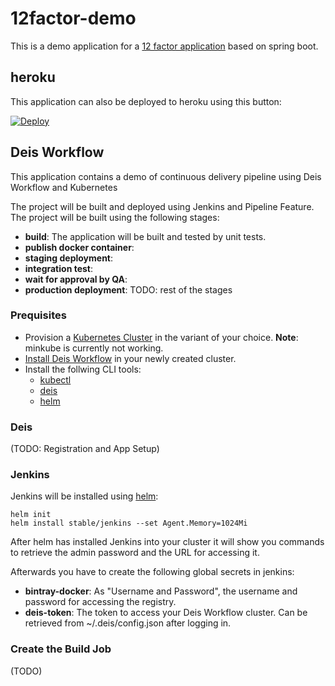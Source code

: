 # 12factor-demo

This is a demo application for a [12 factor application](http://12factor.net/) based on spring boot.

## heroku

This application can also be deployed to heroku using this button:

[![Deploy](https://www.herokucdn.com/deploy/button.svg)](https://heroku.com/deploy)

## Deis Workflow

This application contains a demo of continuous delivery pipeline using Deis Workflow and Kubernetes

 The project will be built and deployed using Jenkins and Pipeline Feature. The project will be built using the following stages:
 
 * **build**: The application will be built and tested by unit tests.
 * **publish docker container**: 
 * **staging deployment**:
 * **integration test**:
 * **wait for approval by QA**:
 * **production deployment**:
TODO: rest of the stages

### Prequisites

* Provision a [Kubernetes Cluster](http://kubernetes.io/) in the variant of your choice. **Note**: minkube is currently not working.
* [Install Deis Workflow](https://deis.com/docs/workflow/installing-workflow/) in your newly created cluster.
* Install the follwing CLI tools:
  * [kubectl](http://kubernetes.io/docs/user-guide/prereqs/)
  * [deis](https://deis.com/docs/workflow/quickstart/install-cli-tools/)
  * [helm](https://github.com/kubernetes/helm/blob/master/docs/quickstart.md)
  
### Deis
  
(TODO: Registration and App Setup)  

### Jenkins

Jenkins will be installed using [helm](https://helm.sh/):

    helm init
    helm install stable/jenkins --set Agent.Memory=1024Mi
    
After helm has installed Jenkins into your cluster it will show you commands to retrieve the admin password and the URL for accessing it.

Afterwards you have to create the following global secrets in jenkins:

* **bintray-docker**: As "Username and Password", the username and password for accessing the registry.
* **deis-token**: The token to access your Deis Workflow cluster. Can be retrieved from ~/.deis/config.json after logging in.

### Create the Build Job

(TODO)